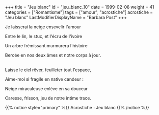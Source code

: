 +++
title = "Jeu blanc"
id = "jeu_blanc_10"
date = 1999-02-08
weight = 41
categories = ["Romantisme"]
tags = ["amour", "acrostiche"]
acrostiche = "Jeu blanc"
LastModifierDisplayName = "Barbara Post"
+++

Je laisserai la neige ensevelir l'amour

Entre le lin, le stuc, et l'écru de l'ivoire

Un arbre frémissant murmurera l'histoire

Bercée en nos deux âmes et notre corps à jour.

 \
Laisse le ciel rêver, feuilleter tout l'espace,

Aime-moi si fragile en native candeur :

Neige miraculeuse enlève en sa douceur

Caresse, frisson, jeu de notre intime trace.

{{% notice style="primary" %}}
Acrostiche : Jeu blanc
{{% /notice %}}
